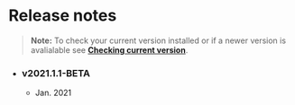 
# Release notes

> **Note:** To check your current version installed or if a newer version is avalialable see [**Checking current version**](./documentation/checking-current-version).

* ### v2021.1.1-BETA
    * Jan. 2021
    